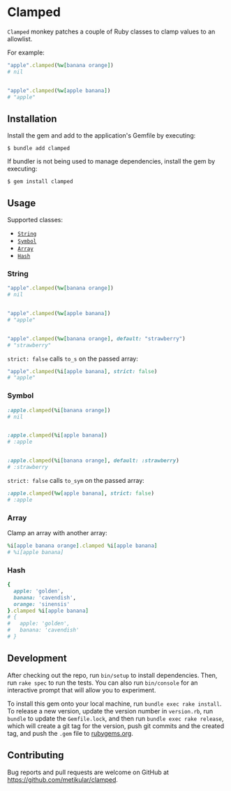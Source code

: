 # Clamped

`Clamped` monkey patches a couple of Ruby classes to clamp values to an allowlist.

For example:

```ruby
"apple".clamped(%w[banana orange])
# nil


"apple".clamped(%w[apple banana])
# "apple"
```

## Installation

Install the gem and add to the application's Gemfile by executing:

    $ bundle add clamped

If bundler is not being used to manage dependencies, install the gem by executing:

    $ gem install clamped

## Usage

Supported classes:

- [`String`](#string)
- [`Symbol`](#symbol)
- [`Array`](#array)
- [`Hash`](#hash)

### String

```ruby
"apple".clamped(%w[banana orange])
# nil


"apple".clamped(%w[apple banana])
# "apple"


"apple".clamped(%w[banana orange], default: "strawberry")
# "strawberry"
```

`strict: false` calls `to_s` on the passed array:

```ruby
"apple".clamped(%i[apple banana], strict: false)
# "apple"
```

### Symbol

```ruby
:apple.clamped(%i[banana orange])
# nil


:apple.clamped(%i[apple banana])
# :apple


:apple.clamped(%i[banana orange], default: :strawberry)
# :strawberry
```

`strict: false` calls `to_sym` on the passed array:

```ruby
:apple.clamped(%w[apple banana], strict: false)
# :apple
```

### Array

Clamp an array with another array:

```ruby
%i[apple banana orange].clamped %i[apple banana]
# %i[apple banana]
```

### Hash

```ruby
{
  apple: 'golden',
  banana: 'cavendish',
  orange: 'sinensis'
}.clamped %i[apple banana]
# {
#   apple: 'golden',
#   banana: 'cavendish'
# }
```

## Development

After checking out the repo, run `bin/setup` to install dependencies. Then, run `rake spec` to run the tests. You can also run `bin/console` for an interactive prompt that will allow you to experiment.

To install this gem onto your local machine, run `bundle exec rake install`. To release a new version, update the version number in `version.rb`, run `bundle` to update the `Gemfile.lock`, and then run `bundle exec rake release`, which will create a git tag for the version, push git commits and the created tag, and push the `.gem` file to [rubygems.org](https://rubygems.org).

## Contributing

Bug reports and pull requests are welcome on GitHub at https://github.com/metikular/clamped.
